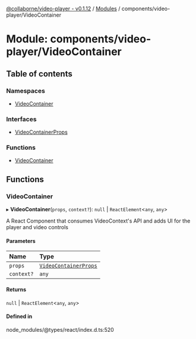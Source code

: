 [@collaborne/video-player - v0.1.12](/docs/../README.md) / [Modules](/docs/modules.md) / components/video-player/VideoContainer

# Module: components/video-player/VideoContainer

## Table of contents

### Namespaces

- [VideoContainer](/docs/modules/components_video_player_VideoContainer.VideoContainer.md)

### Interfaces

- [VideoContainerProps](/docs/interfaces/components_video_player_VideoContainer.VideoContainerProps.md)

### Functions

- [VideoContainer](/docs/modules/components_video_player_VideoContainer.md#videocontainer)

## Functions

### VideoContainer

▸ **VideoContainer**(`props`, `context?`): ``null`` \| `ReactElement`<`any`, `any`\>

A React Component that consumes VideoContext's API and adds UI for the player and video controls

#### Parameters

| Name | Type |
| :------ | :------ |
| `props` | [`VideoContainerProps`](/docs/interfaces/components_video_player_VideoContainer.VideoContainerProps.md) |
| `context?` | `any` |

#### Returns

``null`` \| `ReactElement`<`any`, `any`\>

#### Defined in

node_modules/@types/react/index.d.ts:520

